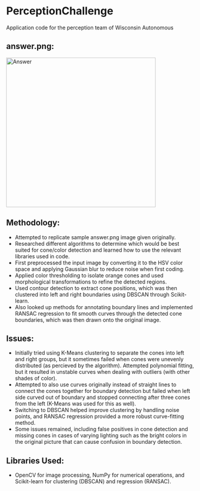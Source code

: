 # PerceptionChallenge
Application code for the perception team of Wisconsin Autonomous

answer.png:
-
<img src="answer.png" alt="Answer" width="400">


Methodology:
-
- Attempted to replicate sample answer.png image given originally.
- Researched different algorithms to determine which would be best suited for cone/color detection and learned how to use the relevant libraries used in code.
- First preprocessed the input image by converting it to the HSV color space and applying Gaussian blur to reduce noise when first coding.
- Applied color thresholding to isolate orange cones and used morphological transformations to refine the detected regions.
- Used contour detection to extract cone positions, which was then clustered into left and right boundaries using DBSCAN through Scikit-learn. 
- Also looked up methods for annotating boundary lines and implemented RANSAC regression to fit smooth curves through the detected cone boundaries, which was then drawn onto the original image.

Issues:
-
- Initially tried using K-Means clustering to separate the cones into left and right groups, but it sometimes failed when cones were unevenly distributed (as percieved by the algorithm). Attempted polynomial fitting, but it resulted in unstable curves when dealing with outliers (with other shades of color).
- Attempted to also use curves originally instead of straight lines to connect the cones together for boundary detection but failed when left side curved out of boundary and stopped connecting after three cones from the left (K-Means was used for this as well).
- Switching to DBSCAN helped improve clustering by handling noise points, and RANSAC regression provided a more robust curve-fitting method.
- Some issues remained, including false positives in cone detection and missing cones in cases of varying lighting such as the bright colors in the original picture that can cause confusion in boundary detection.

Libraries Used:
-
- OpenCV for image processing, NumPy for numerical operations, and Scikit-learn for clustering (DBSCAN) and regression (RANSAC).



